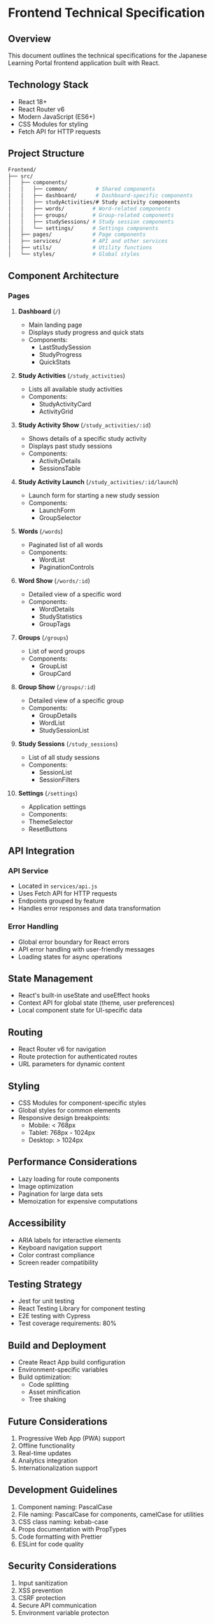 # Frontend Technical Specification

## Overview

This document outlines the technical specifications for the Japanese Learning Portal frontend application built with React.

## Technology Stack

- React 18+
- React Router v6
- Modern JavaScript (ES6+)
- CSS Modules for styling
- Fetch API for HTTP requests

## Project Structure

```bash
Frontend/
├── src/
│   ├── components/
│   │   ├── common/         # Shared components
│   │   ├── dashboard/      # Dashboard-specific components
│   │   ├── studyActivities/# Study activity components
│   │   ├── words/         # Word-related components
│   │   ├── groups/        # Group-related components
│   │   ├── studySessions/ # Study session components
│   │   └── settings/      # Settings components
│   ├── pages/             # Page components
│   ├── services/          # API and other services
│   ├── utils/             # Utility functions
│   └── styles/            # Global styles
```

## Component Architecture

### Pages

1. **Dashboard** (`/`)
   - Main landing page
   - Displays study progress and quick stats
   - Components:
     - LastStudySession
     - StudyProgress
     - QuickStats

2. **Study Activities** (`/study_activities`)
   - Lists all available study activities
   - Components:
     - StudyActivityCard
     - ActivityGrid

3. **Study Activity Show** (`/study_activities/:id`)
   - Shows details of a specific study activity
   - Displays past study sessions
   - Components:
     - ActivityDetails
     - SessionsTable

4. **Study Activity Launch** (`/study_activities/:id/launch`)
   - Launch form for starting a new study session
   - Components:
     - LaunchForm
     - GroupSelector

5. **Words** (`/words`)
   - Paginated list of all words
   - Components:
     - WordList
     - PaginationControls

6. **Word Show** (`/words/:id`)
   - Detailed view of a specific word
   - Components:
     - WordDetails
     - StudyStatistics
     - GroupTags

7. **Groups** (`/groups`)
   - List of word groups
   - Components:
     - GroupList
     - GroupCard

8. **Group Show** (`/groups/:id`)
   - Detailed view of a specific group
   - Components:
     - GroupDetails
     - WordList
     - StudySessionList

9. **Study Sessions** (`/study_sessions`)
   - List of all study sessions
   - Components:
     - SessionList
     - SessionFilters

10. **Settings** (`/settings`)
    - Application settings
    - Components:
    - ThemeSelector
    - ResetButtons

## API Integration

### API Service

- Located in `services/api.js`
- Uses Fetch API for HTTP requests
- Endpoints grouped by feature
- Handles error responses and data transformation

### Error Handling

- Global error boundary for React errors
- API error handling with user-friendly messages
- Loading states for async operations

## State Management

- React's built-in useState and useEffect hooks
- Context API for global state (theme, user preferences)
- Local component state for UI-specific data

## Routing

- React Router v6 for navigation
- Route protection for authenticated routes
- URL parameters for dynamic content

## Styling

- CSS Modules for component-specific styles
- Global styles for common elements
- Responsive design breakpoints:
  - Mobile: < 768px
  - Tablet: 768px - 1024px
  - Desktop: > 1024px

## Performance Considerations

- Lazy loading for route components
- Image optimization
- Pagination for large data sets
- Memoization for expensive computations

## Accessibility

- ARIA labels for interactive elements
- Keyboard navigation support
- Color contrast compliance
- Screen reader compatibility

## Testing Strategy

- Jest for unit testing
- React Testing Library for component testing
- E2E testing with Cypress
- Test coverage requirements: 80%

## Build and Deployment

- Create React App build configuration
- Environment-specific variables
- Build optimization:
  - Code splitting
  - Asset minification
  - Tree shaking

## Future Considerations

1. Progressive Web App (PWA) support
2. Offline functionality
3. Real-time updates
4. Analytics integration
5. Internationalization support

## Development Guidelines

1. Component naming: PascalCase
2. File naming: PascalCase for components, camelCase for utilities
3. CSS class naming: kebab-case
4. Props documentation with PropTypes
5. Code formatting with Prettier
6. ESLint for code quality

## Security Considerations

1. Input sanitization
2. XSS prevention
3. CSRF protection
4. Secure API communication
5. Environment variable protecton